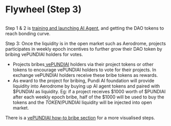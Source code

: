 # Flywheel (Step 3)

<figure><img src="../../.gitbook/assets/Screenshot 2024-12-14 at 2.10.12 PM.png" alt=""><figcaption></figcaption></figure>

Step 1 & 2 is [training and launching AI Agent](train-and-launch-step-1-and-2.md), and getting the DAO tokens to reach bonding curve.&#x20;

Step 3: Once the liquidity is in the open market such as Aerodrome, projects participates in weekly epoch incentives to further grow their DAO token by bribing vePUNDIAI holders for votes.

* Projects bribes[ vePUNDIAI](../token-economy-of-pundi-x-pundi-ai-and-pundi-aifx/vepundiai-pundi-fun/) holders via their project tokens or other tokens to encourage vePUNDIAI holders to vote for their projects. In exchange vePUNDIAI holders receive these bribe tokens as rewards.&#x20;
* As eward to the project for bribing, Pundi AI foundation will provide liquidity into Aerodrome by buying up AI agent tokens and paired with $PUNDIAI as liquidity. Eg: if a project receives $1000 worth of $PUNDIAI after each weekly epoch bribe, half of the $1000 will be used to buy the tokens and the $TOKEN/$PUNDIAI liquidity will be injected into open market.

There is a [vePUNDIAI how-to bribe section](../token-economy-of-pundi-x-pundi-ai-and-pundi-aifx/vepundiai-pundi-fun/how-to-bribe-with-vepundiai.md) for a more visualised steps.



